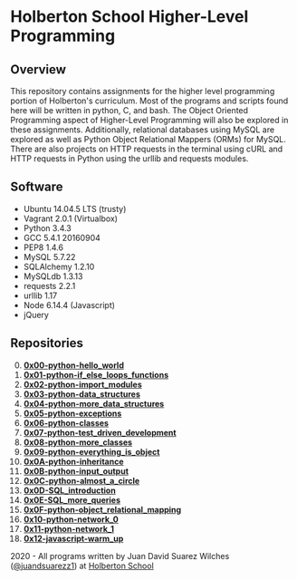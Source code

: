 # Holberton School Higher-Level Programming
## Overview
This repository contains assignments for the higher level programming portion of Holberton's curriculum. Most of the programs and scripts found here will be written in python, C, and bash. The Object Oriented Programming aspect of Higher-Level Programming will also be explored in these assignments. Additionally, relational databases using MySQL are explored as well as Python Object Relational Mappers (ORMs) for MySQL. There are also projects on HTTP requests in the terminal using cURL and HTTP requests in Python using the urllib and requests modules.
## Software
* Ubuntu 14.04.5 LTS (trusty)
* Vagrant 2.0.1 (Virtualbox)
* Python 3.4.3
* GCC 5.4.1 20160904
* PEP8 1.4.6
* MySQL 5.7.22
* SQLAlchemy 1.2.10
* MySQLdb 1.3.13
* requests 2.2.1
* urllib 1.17
* Node 6.14.4 (Javascript)
* jQuery

## Repositories
0. **[0x00-python-hello_world](https://github.com/juandsuarezz/holbertonschool-higher_level_programming/tree/master/0x00-python-hello_world)**
1. **[0x01-python-if_else_loops_functions](https://github.com/juandsuarezz/holbertonschool-higher_level_programming/tree/master/0x01-python-if_else_loops_functions)**
2. **[0x02-python-import_modules](https://github.com/juandsuarezz/holbertonschool-higher_level_programming/tree/master/0x02-python-import_modules)**
3. **[0x03-python-data_structures](https://github.com/juandsuarezz/holbertonschool-higher_level_programming/tree/master/0x03-python-data_structures)**
4. **[0x04-python-more_data_structures](https://github.com/juandsuarezz/holbertonschool-higher_level_programming/tree/master/0x04-python-more_data_structures)**
5. **[0x05-python-exceptions](https://github.com/juandsuarezz/holbertonschool-higher_level_programming/tree/master/0x05-python-exceptions)**
6. **[0x06-python-classes](https://github.com/juandsuarezz/holbertonschool-higher_level_programming/tree/master/0x06-python-classes)**
7. **[0x07-python-test_driven_development](https://github.com/juandsuarezz/holbertonschool-higher_level_programming/tree/master/0x07-python-test_driven_development)**
8. **[0x08-python-more_classes](https://github.com/juandsuarezz/holbertonschool-higher_level_programming/tree/master/0x08-python-more_classes)**
9. **[0x09-python-everything_is_object](https://github.com/juandsuarezz/holbertonschool-higher_level_programming/tree/master/0x09-python-everything_is_object)**
10. **[0x0A-python-inheritance](https://github.com/juandsuarezz/holbertonschool-higher_level_programming/tree/master/0x0A-python-inheritance)**
11. **[0x0B-python-input_output](https://github.com/juandsuarezz/holbertonschool-higher_level_programming/tree/master/0x0B-python-input_output)**
12. **[0x0C-python-almost_a_circle](https://github.com/juandsuarezz/holbertonschool-higher_level_programming/tree/master/0x0C-python-almost_a_circle)**
13. **[0x0D-SQL_introduction](https://github.com/juandsuarezz/holbertonschool-higher_level_programming/tree/master/0x0D-SQL_introduction)**
14. **[0x0E-SQL_more_queries](https://github.com/juandsuarezz/holbertonschool-higher_level_programming/tree/master/0x0E-SQL_more_queries)**
15. **[0x0F-python-object_relational_mapping](https://github.com/juandsuarezz/holbertonschool-higher_level_programming/tree/master/0x0F-python-object_relational_mapping)**
16. **[0x10-python-network_0](https://github.com/juandsuarezz/holbertonschool-higher_level_programming/tree/master/0x10-python-network_0)**
17. **[0x11-python-network_1](https://github.com/juandsuarezz/holbertonschool-higher_level_programming/tree/master/0x11-python-network_1)**
18. **[0x12-javascript-warm_up](https://github.com/juandsuarezz/holbertonschool-higher_level_programming/tree/master/0x12-javascript-warm_up)**

2020 - All programs written by Juan David Suarez Wilches ([@juandsuarezz1](https://twitter.com/juandsuarezz1)) at [Holberton School](https://www.holbertonschool.com/)

